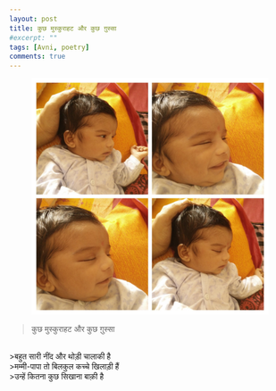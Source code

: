 ```yaml
---
layout: post
title: कुछ मुस्कुराहट और कुछ ग़ुस्सा
#excerpt: ""
tags: [Avni, poetry]
comments: true
---
```

<figure>
    <a href="/images/avni-collage.jpg"><img src="/images/avni-collage.jpg"></a>
</figure>

>कुछ मुस्कुराहट और कुछ ग़ुस्सा
<br />
>बहुत सारी नींद और थोड़ी चालाकी है
<br />
>मम्मी-पापा तो बिलकुल कच्चे खिलाड़ी हैं
<br />
>उन्हें कितना कुछ सिखाना बाक़ी है
